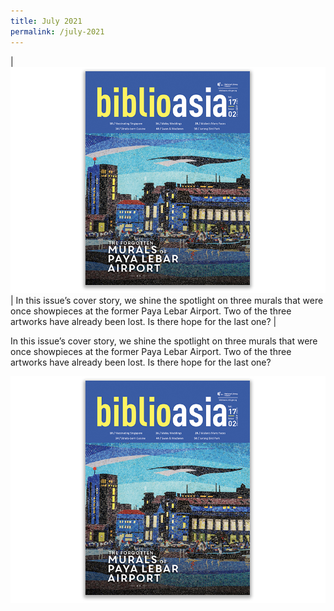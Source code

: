 ```yaml
---
title: July 2021
permalink: /july-2021
---
```

| <img src="/images/Vol-17-issue-2/cover.jpg">  | In this issue’s cover story, we shine the spotlight on three murals that were once showpieces at the former Paya Lebar Airport. Two of the three artworks have already been lost. Is there hope for the last one?     |
			 
			 

In this issue’s cover story, we shine the spotlight on three murals that were once showpieces at the former Paya Lebar Airport. Two of the three artworks have already been lost. Is there hope for the last one?  

<img src="/images/Vol-17-issue-2/cover.jpg">